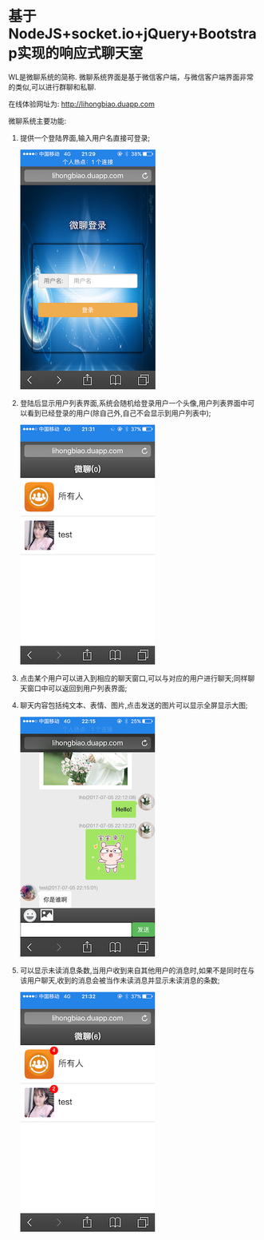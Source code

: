 # 基于NodeJS+socket.io+jQuery+Bootstrap实现的响应式聊天室
WL是微聊系统的简称. 微聊系统界面是基于微信客户端，与微信客户端界面非常的类似,可以进行群聊和私聊.

在线体验网址为: http://lihongbiao.duapp.com

微聊系统主要功能:
1. 提供一个登陆界面,输入用户名直接可登录;

   ![](./cover_pics/login.png)
2. 登陆后显示用户列表界面,系统会随机给登录用户一个头像,用户列表界面中可以看到已经登录的用户(除自己外,自己不会显示到用户列表中);
   
   ![](./cover_pics/userList.png)
3. 点击某个用户可以进入到相应的聊天窗口,可以与对应的用户进行聊天;同样聊天窗口中可以返回到用户列表界面;
4. 聊天内容包括纯文本、表情、图片,点击发送的图片可以显示全屏显示大图;

   ![](./cover_pics/chat.png)
5. 可以显示未读消息条数,当用户收到来自其他用户的消息时,如果不是同时在与该用户聊天,收到的消息会被当作未读消息并显示未读消息的条数;
   
   ![](./cover_pics/unRead.png)

